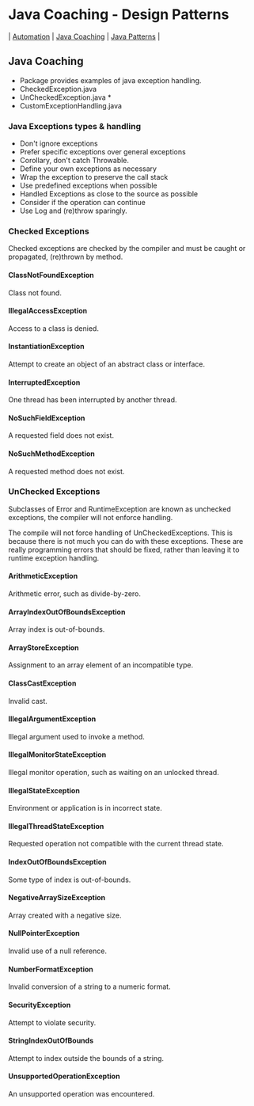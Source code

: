 # Java Coaching - Design Patterns
| [Automation](src/main/java/automation "Automated Testing with Java") | [Java Coaching](src/main/java/coaching "Coaching Java Idioms") | [Java Patterns](src/main/java/patterns "Design Patterns in Java") |

## Java Coaching

 * Package provides examples of java exception handling.
 * CheckedException.java
 * UnCheckedException.java *
 * CustomExceptionHandling.java

### Java Exceptions types & handling

- Don't ignore exceptions
- Prefer specific exceptions over general exceptions
- Corollary, don't catch Throwable.
- Define your own exceptions as necessary
- Wrap the exception to preserve the call stack
- Use predefined exceptions when possible
- Handled Exceptions as close to the source as possible
- Consider if the operation can continue 
- Use Log and (re)throw sparingly.

### Checked Exceptions

Checked exceptions are checked by the compiler and must be caught or propagated, (re)thrown by method.

#### ClassNotFoundException 
Class not found.

#### IllegalAccessException
Access to a class is denied.

#### InstantiationException	
Attempt to create an object of an abstract class or interface.

#### InterruptedException	
One thread has been interrupted by another thread.

#### NoSuchFieldException	
A requested field does not exist.

#### NoSuchMethodException	
A requested method does not exist.

### UnChecked Exceptions

Subclasses of Error and RuntimeException are known as unchecked exceptions, the compiler will not enforce handling.

The compile will not force handling of UnCheckedExceptions.
This is because there is not much you can do with these exceptions.
These are really programming errors that should be fixed, 
rather than leaving it to runtime exception handling.

#### ArithmeticException
Arithmetic error, such as divide-by-zero.
#### ArrayIndexOutOfBoundsException
Array index is out-of-bounds.
#### ArrayStoreException
Assignment to an array element of an incompatible type.
#### ClassCastException
Invalid cast.
#### IllegalArgumentException	
Illegal argument used to invoke a method.
#### IllegalMonitorStateException
Illegal monitor operation, such as waiting on an unlocked thread.
#### IllegalStateException
Environment or application is in incorrect state.
#### IllegalThreadStateException
Requested operation not compatible with the current thread state.
#### IndexOutOfBoundsException
Some type of index is out-of-bounds.
#### NegativeArraySizeException
Array created with a negative size.
#### NullPointerException
Invalid use of a null reference.
#### NumberFormatException
Invalid conversion of a string to a numeric format.
#### SecurityException
Attempt to violate security.
#### StringIndexOutOfBounds
Attempt to index outside the bounds of a string.
#### UnsupportedOperationException
An unsupported operation was encountered.
